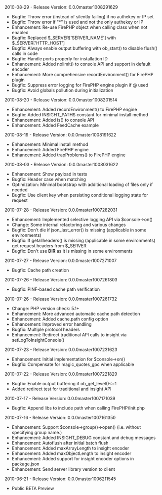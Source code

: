 
2010-08-29 - Release Version: 0.0.0master1008291629

  * Bugfix: Throw error (instead of silently failing) if no authekey or IP set
  * Bugfix: Throw error if "*" is used and not the only authekey or IP
  * Enhancement: Re-use FirePHP object when calling class when not enabled
  * Bugfix: Replaced $_SERVER['SERVER_NAME'] with $_SERVER['HTTP_HOST']
  * Bugfix: Always enable output buffering with ob_start() to disable flush() calls in code
  * Bugfix: Handle ports properly for installation ID
  * Enhancement: Added nolimit() to console API and support in default encoder
  * Enhancement: More comprehensive recordEnvironment() for FirePHP plugin
  * Bugfix: Suppress error logging for FirePHP engine plugin if @ used
  * Bugfix: Avoid globals pollution during initialization

2010-08-20 - Release Version: 0.0.0master1008201514

  * Enhancement: Added recordEnvironment() to FirePHP engine
  * Bugfix: Added INSIGHT_PATHS constant for minimal install method
  * Enhancement: Added is() to console API
  * Enhancement: Added FeedCache example

2010-08-19 - Release Version: 0.0.0master1008191622

  * Enhancement: Minimal install method
  * Enhancement: Added FirePHP engine
  * Enhancement: Added trapProblems() to FirePHP engine

2010-08-03 - Release Version: 0.0.0master1008031622

  * Enhancement: Show payload in tests
  * Bugfix: Header case when matching
  * Optimization: Minimal bootstrap with additional loading of files only if needed
  * Bugfix: Use client key when persisting conditional logging state for request

2010-07-28 - Release Version: 0.0.0master1007282031

  * Enhancement: Implemented selective logging API via $console->on()
  * Change: Some internal refactoring and various changes
  * Bugfix: Don't die if json_last_error() is missing (applicable in some environments)
  * Bugfix: If getallheaders() is missing (applicable in some environments) get request headers from $_SERVER
  * Bugfix: Don't use __DIR__ as it is missing in some environments

2010-07-27 - Release Version: 0.0.0master1007271007

  * Bugfix: Cache path creation

2010-07-26 - Release Version: 0.0.0master1007261803

  * Bugfix: PINF-based cache path verification

2010-07-26 - Release Version: 0.0.0master1007261732

  * Change: PHP version check: 5.1+
  * Enhancement: More advanced automatic cache path detection
  * Enhancement: Added cache.path config option
  * Enhancement: Improved error handling
  * Bugfix: Multiple protocol headers
  * Enhancement: Redirect traditional API calls to insight via setLogToInsightConsole()

2010-07-23 - Release Version: 0.0.0master1007231623

  * Enhancement: Initial implementation for $console->on()
  * Bugfix: Compensate for magic_quotes_gpc when applicable

2010-07-22 - Release Version: 0.0.0master1007221829

  * Bugfix: Enable output buffering if ob_get_level()<=1
  * Added redirect test for traditional and insight API

2010-07-17 - Release Version: 0.0.0master1007171039

  * Bugfix: Append libs to include path when calling FirePHP/Init.php

2010-07-16 - Release Version: 0.0.0master1007161350

  * Enhancement: Support $console->group()->open() (i.e. without specifying group name.)
  * Enhancement: Added INSIGHT_DEBUG constant and debug messages
  * Enhancement: Autoflush after initial batch flush
  * Enhancement: Added maxArrayLength to insight encoder
  * Enhancement: Added maxObjectLength to insight encoder
  * Enhancement: Added support for insight encoder options in package.json
  * Enhancement: Send server library version to client

2010-06-21 - Release Version: 0.0.0master1006211545

  * Public BETA Preview

